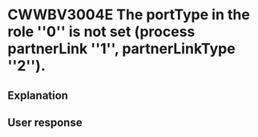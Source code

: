 # CWWBV3004E The portType in the role ''0'' is not set (process partnerLink ''1'', partnerLinkType ''2'').

## Explanation

## User response
